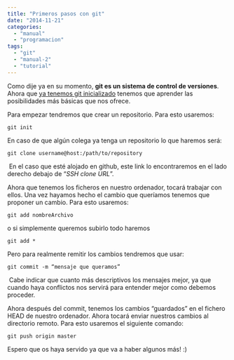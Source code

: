 ```yaml
---
title: "Primeros pasos con git"
date: "2014-11-21"
categories: 
  - "manual"
  - "programacion"
tags: 
  - "git"
  - "manual-2"
  - "tutorial"
---
```


Como dije ya en su momento, **git es un sistema de control de versiones**. Ahora que [ya tenemos git inicializado](http://rocreguant.com/inicializar-git-en-linux/731/ "Inicialización de git") tenemos que aprender las posibilidades más básicas que nos ofrece.

Para empezar tendremos que crear un repositorio. Para esto usaremos:

```
git init
```

En caso de que algún colega ya tenga un repositorio lo que haremos será:

```
git clone username@host:/path/to/repository
```

 En el caso que esté alojado en github, este link lo encontraremos en el lado derecho debajo de “_SSH clone URL_”.

Ahora que tenemos los ficheros en nuestro ordenador, tocará trabajar con ellos. Una vez hayamos hecho el cambio que queríamos tenemos que proponer un cambio. Para esto usaremos:

```
git add nombreArchivo
```

o si simplemente queremos subirlo todo haremos

```
git add *
```

Pero para realmente remitir los cambios tendremos que usar:

```
git commit -m “mensaje que queramos”
```

 Cabe indicar que cuanto más descriptivos los mensajes mejor, ya que cuando haya conflictos nos servirá para entender mejor como debemos proceder.

Ahora después del commit, tenemos los cambios “guardados” en el fichero HEAD de nuestro ordenador. Ahora tocará enviar nuestros cambios al directorio remoto. Para esto usaremos el siguiente comando:

```
git push origin master
```

Espero que os haya servido ya que va a haber algunos más! :)
